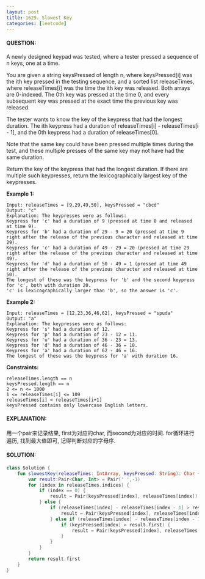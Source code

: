 ```yaml
---
layout: post
title: 1629. Slowest Key
categories: [leetcode]
---
```

#### QUESTION:
A newly designed keypad was tested, where a tester pressed a sequence of n keys, one at a time.

You are given a string keysPressed of length n, where keysPressed[i] was the ith key pressed in the testing sequence, and a sorted list releaseTimes, where releaseTimes[i] was the time the ith key was released. Both arrays are 0-indexed. The 0th key was pressed at the time 0, and every subsequent key was pressed at the exact time the previous key was released.

The tester wants to know the key of the keypress that had the longest duration. The ith keypress had a duration of releaseTimes[i] - releaseTimes[i - 1], and the 0th keypress had a duration of releaseTimes[0].

Note that the same key could have been pressed multiple times during the test, and these multiple presses of the same key may not have had the same duration.

Return the key of the keypress that had the longest duration. If there are multiple such keypresses, return the lexicographically largest key of the keypresses.

 

__Example 1:__
```
Input: releaseTimes = [9,29,49,50], keysPressed = "cbcd"
Output: "c"
Explanation: The keypresses were as follows:
Keypress for 'c' had a duration of 9 (pressed at time 0 and released at time 9).
Keypress for 'b' had a duration of 29 - 9 = 20 (pressed at time 9 right after the release of the previous character and released at time 29).
Keypress for 'c' had a duration of 49 - 29 = 20 (pressed at time 29 right after the release of the previous character and released at time 49).
Keypress for 'd' had a duration of 50 - 49 = 1 (pressed at time 49 right after the release of the previous character and released at time 50).
The longest of these was the keypress for 'b' and the second keypress for 'c', both with duration 20.
'c' is lexicographically larger than 'b', so the answer is 'c'.
```
__Example 2:__
```
Input: releaseTimes = [12,23,36,46,62], keysPressed = "spuda"
Output: "a"
Explanation: The keypresses were as follows:
Keypress for 's' had a duration of 12.
Keypress for 'p' had a duration of 23 - 12 = 11.
Keypress for 'u' had a duration of 36 - 23 = 13.
Keypress for 'd' had a duration of 46 - 36 = 10.
Keypress for 'a' had a duration of 62 - 46 = 16.
The longest of these was the keypress for 'a' with duration 16.
```
 

__Constraints:__
```
releaseTimes.length == n
keysPressed.length == n
2 <= n <= 1000
1 <= releaseTimes[i] <= 109
releaseTimes[i] < releaseTimes[i+1]
keysPressed contains only lowercase English letters.
```
#### EXPLANATION:

用一个pair来记录结果, first为对应的char, 而second为对应的时间. for循环进行遍历, 找到最大值即可, 记得判断对应的字母序.

#### SOLUTION:
```kotlin
class Solution {
    fun slowestKey(releaseTimes: IntArray, keysPressed: String): Char {
        var result:Pair<Char, Int> = Pair(' ',-1)
        for (index in releaseTimes.indices) {
            if (index == 0) {
                result = Pair(keysPressed[index], releaseTimes[index])
            } else {
                if (releaseTimes[index] - releaseTimes[index - 1] > result.second) {
                    result = Pair(keysPressed[index], releaseTimes[index] - releaseTimes[index - 1])
                } else if (releaseTimes[index] - releaseTimes[index - 1] == result.second) {
                    if (keysPressed[index] > result.first) {
                        result = Pair(keysPressed[index], releaseTimes[index] - releaseTimes[index - 1])
                    }
                }
            }
        }
        return result.first
    }
}
```
